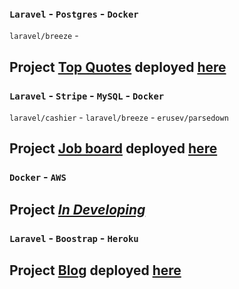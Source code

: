 ### `Laravel` - `Postgres` - `Docker`
`laravel/breeze` -
## Project [Top Quotes](https://github.com/Marken2808/PhpPract/tree/main/laravel-docker-heroku) deployed [here](http://mylaraveldocker.herokuapp.com/)

### `Laravel` - `Stripe` - `MySQL` - `Docker`
`laravel/cashier` - `laravel/breeze` - `erusev/parsedown`
## Project [Job board](https://github.com/Marken2808/PhpPract/tree/main/laravel-docker-local) deployed [here](http://laravel-docker-job-board.herokuapp.com/)

### `Docker` - `AWS` 
## Project [<i>In Developing</i>](https://github.com/Marken2808/PhpPract/tree/main/laravel-docker-aws)

### `Laravel` - `Boostrap` - `Heroku`
## Project [Blog](https://github.com/Marken2808/PhpPract/tree/main/posty) deployed [here](http://tuanblog.herokuapp.com/posts)
